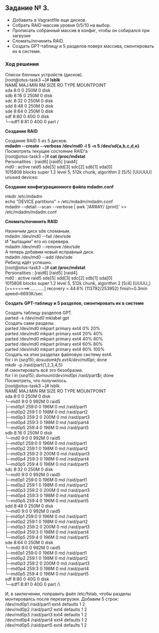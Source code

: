 ## Задание № 3. ##

- Добавить в Vagrantfile еще дисков.
- Собрать RAID-массив уровня 0/5/10 на выбор.
- Прописать собранный массив в конфиг, чтобы он собирался при загрузке
- Сломать/починить RAID.
- Создать GPT-таблицу и 5 разделов поверх массива, смонтировать их в системе.

### Ход решения ###

Список блочных устройств (дисков).\
[root@otus-task3 ~]# **lsblk**\
NAME   MAJ:MIN RM  SIZE RO TYPE MOUNTPOINT\
sda      8:0    0  250M  0 disk\
sdb      8:16   0  250M  0 disk\
sdc      8:32   0  250M  0 disk\
sdd      8:48   0  250M  0 disk\
sde      8:64   0  250M  0 disk\
sdf      8:80   0   40G  0 disk\
└─sdf1   8:81   0   40G  0 part /

**Создание RAID**

Создание RAID 5 из 5 дисков.\
**mdadm --create --verbose /dev/md0 -l 5 -n 5 /dev/sd{a,b,c,d,e}**\
Посмотреть текущее состояние RAID'а\
[root@otus-task3 ~]# **cat /proc/mdstat**\
Personalities : [raid6] [raid5] [raid4]\
md0 : active raid5 sde[5] sdd[3] sdc[2] sdb[1] sda[0]\
      1015808 blocks super 1.2 level 5, 512k chunk, algorithm 2 [5/5] [UUUUU]\
unused devices: <none>

**Создание конфигурационного файла mdadm.conf**

mkdir /etc/mdadm\
echo "DEVICE partitions" > /etc/mdadm/mdadm.conf\
mdadm --detail --scan --verbose | awk '/ARRAY/ {print}' >> /etc/mdadm/mdadm.conf

**Сломать/починить RAID**

Назничим диск sde сломаным.\
mdadm /dev/md0 --fail /dev/sde\
И "вытащим" его из серевера.\
mdadm /dev/md0 --remove /dev/sde\
А теперь добавим новый исправный диск.\
mdadm /dev/md0 --add /dev/sde\
Ребилд идёт успешно.\
[root@otus-task3 ~]# **cat /proc/mdstat**\
Personalities : [raid6] [raid5] [raid4]\
md0 : active raid5 sde[5] sdd[3] sdc[2] sdb[1] sda[0]\
      1015808 blocks super 1.2 level 5, 512k chunk, algorithm 2 [5/4] [UUUU_]\
      [========>............]  recovery = 44.6% (113792/253952) finish=0.3min speed=6693K/sec

**Создать GPT-таблицу и 5 разделов, смонтировать их в системе**

Создать таблицу разделов GPT.\
parted -s /dev/md0 mklabel gpt\
Создать сами разделы.\
parted /dev/md0 mkpart primary ext4 0% 20%\
parted /dev/md0 mkpart primary ext4 20% 40%\
parted /dev/md0 mkpart primary ext4 40% 60%\
parted /dev/md0 mkpart primary ext4 60% 80%\
parted /dev/md0 mkpart primary ext4 80% 100%\
Создать на этих разделах файловую систему ext4.\
for i in $(seq 1 5); do sudo mkfs.ext4 /dev/md0p$i; done\
mkdir -p /raid/part{1,2,3,4,5}\
И смонтировать всё это безобразие.\
for i in $(seq 1 5); do mount /dev/md0p$i /raid/part$i; done\
Посмотреть, что получилось.\
[root@otus-task3 ~]# lsblk\
NAME      MAJ:MIN RM  SIZE RO TYPE  MOUNTPOINT\
sda         8:0    0  250M  0 disk\
└─md0       9:0    0  992M  0 raid5\
  ├─md0p1 259:0    0  196M  0 md    /raid/part1\
  ├─md0p2 259:1    0  198M  0 md    /raid/part2\
  ├─md0p3 259:2    0  200M  0 md    /raid/part3\
  ├─md0p4 259:3    0  198M  0 md    /raid/part4\
  └─md0p5 259:4    0  196M  0 md    /raid/part5\
sdb         8:16   0  250M  0 disk\
└─md0       9:0    0  992M  0 raid5\
  ├─md0p1 259:0    0  196M  0 md    /raid/part1\
  ├─md0p2 259:1    0  198M  0 md    /raid/part2\
  ├─md0p3 259:2    0  200M  0 md    /raid/part3\
  ├─md0p4 259:3    0  198M  0 md    /raid/part4\
  └─md0p5 259:4    0  196M  0 md    /raid/part5\
sdc         8:32   0  250M  0 disk\
└─md0       9:0    0  992M  0 raid5\
  ├─md0p1 259:0    0  196M  0 md    /raid/part1\
  ├─md0p2 259:1    0  198M  0 md    /raid/part2\
  ├─md0p3 259:2    0  200M  0 md    /raid/part3\
  ├─md0p4 259:3    0  198M  0 md    /raid/part4\
  └─md0p5 259:4    0  196M  0 md    /raid/part5\
sdd         8:48   0  250M  0 disk\
└─md0       9:0    0  992M  0 raid5\
  ├─md0p1 259:0    0  196M  0 md    /raid/part1\
  ├─md0p2 259:1    0  198M  0 md    /raid/part2\
  ├─md0p3 259:2    0  200M  0 md    /raid/part3\
  ├─md0p4 259:3    0  198M  0 md    /raid/part4\
  └─md0p5 259:4    0  196M  0 md    /raid/part5\
sde         8:64   0  250M  0 disk\
└─md0       9:0    0  992M  0 raid5\
  ├─md0p1 259:0    0  196M  0 md    /raid/part1\
  ├─md0p2 259:1    0  198M  0 md    /raid/part2\
  ├─md0p3 259:2    0  200M  0 md    /raid/part3\
  ├─md0p4 259:3    0  198M  0 md    /raid/part4\
  └─md0p5 259:4    0  196M  0 md    /raid/part5\
sdf         8:80   0   40G  0 disk\
└─sdf1      8:81   0   40G  0 part  /\

И, в заключении, поправить файл /etc/fstab, чтобы разделы монтировалсь после перезагрузки. Добавим 5 строк:\
/dev/md0p1                      /raid/part1             ext4            defaults        1 2\
/dev/md0p2                      /raid/part2             ext4            defaults        1 2\
/dev/md0p3                      /raid/part3             ext4            defaults        1 2\
/dev/md0p4                      /raid/part4             ext4            defaults        1 2\
/dev/md0p5                      /raid/part5             ext4            defaults        1 2
